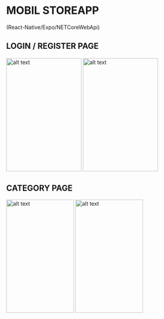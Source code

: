 # MOBIL STOREAPP 
(React-Native/Expo/NETCoreWebApi)

## LOGIN / REGISTER PAGE 
#### 


<img src="https://github.com/capanoglu-hus/StoreWebApi/assets/85956625/da792649-41ee-4d20-92b8-ce321db29e3e" alt="alt text" width="200" height="300">

<img src="https://github.com/capanoglu-hus/StoreWebApi/assets/85956625/fc57339e-4e0c-4c1f-be6c-8a38a4842ec9" alt="alt text" width="200" height="300">





## CATEGORY PAGE
<img src="https://github.com/capanoglu-hus/StoreWebApi/assets/85956625/b2bacfa7-03ca-44d1-8269-f5db2c47fa6a" alt="alt text" width="180" height="300">

<img src="https://github.com/capanoglu-hus/StoreWebApi/assets/85956625/2d08b537-d6cd-449b-a109-6248638c5e61" alt="alt text" width="180" height="300">

